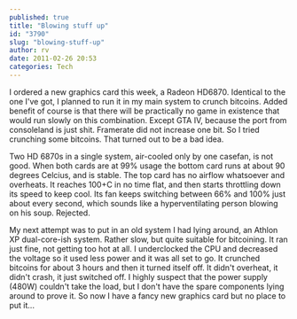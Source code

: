 ```yaml
---
published: true
title: "Blowing stuff up"
id: "3790"
slug: "blowing-stuff-up"
author: rv
date: 2011-02-26 20:53
categories: Tech
---
```

I ordered a new graphics card this week, a Radeon HD6870. Identical to the one I've got, I planned to run it in my main system to crunch bitcoins. Added benefit of course is that there will be practically no game in existence that would run slowly on this combination. Except GTA IV, because the port from consoleland is just shit. Framerate did not increase one bit. So I tried crunching some bitcoins. That turned out to be a bad idea.

Two HD 6870s in a single system, air-cooled only by one casefan, is not good. When both cards are at 99% usage the bottom card runs at about 90 degrees Celcius, and is stable. The top card has no airflow whatsoever and overheats. It reaches 100+C in no time flat, and then starts throttling down its speed to keep cool. Its fan keeps switching between 66% and 100% just about every second, which sounds like a hyperventilating person blowing on his soup. Rejected.

My next attempt was to put in an old system I had lying around, an Athlon XP dual-core-ish system. Rather slow, but quite suitable for bitcoining. It ran just fine, not getting too hot at all. I underclocked the CPU and decreased the voltage so it used less power and it was all set to go. It crunched bitcoins for about 3 hours and then it turned itself off. It didn't overheat, it didn't crash, it just switched off. I highly suspect that the power supply (480W) couldn't take the load, but I don't have the spare components lying around to prove it. So now I have a fancy new graphics card but no place to put it...

&nbsp;